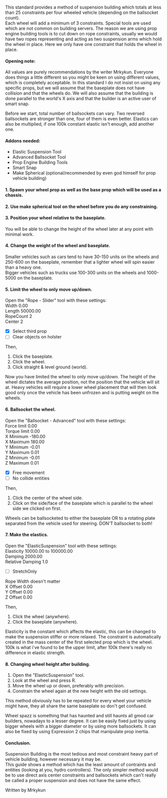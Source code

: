 This standard provides a method of suspension building which totals at less than 25 constraints per four wheeled vehicle (depending on the ballsocket count).<br>
Each wheel will add a minimum of 3 constraints.
Special tools are used which are not common on building servers.
The reason we are using prop engine building tools is to cut down on rope constraints,
usually we would have two ropes representing and acting as two suspension arms which hold the wheel in place.
Here we only have one constraint that holds the wheel in place.
#### Opening note:
All values are purely recommendations by the writer Mrkykun.
Everyone does things a little different so you might be keen on using different values, which is completely acceptable.
In this standard I do not insist on using any specific props,
but we will assume that the baseplate does not have collision and that the wheels do.
We will also assume that the building is done parallel to the world's X axis and that the builder is an active user of smart snap.

Before we start, total number of ballsockets can vary. Two reversed ballsockets are stronger than one, four of them is even better.
Elastics can also be multiplied, if one 100k constant elastic isn't enough, add another one.

#### Addons needed:
- Elastic Suspension Tool
- Advanced Ballsocket Tool
- Prop Engine Building Tools
- Smart Snap
- Make Spherical (optional/recommended by even god himself for prop vehicle building)

#### 1. Spawn your wheel prop as well as the base prop which will be used as a chassis.

#### 2. Use make spherical tool on the wheel before you do any constraining.

#### 3. Position your wheel relative to the baseplate.
You will be able to change the height of the wheel later at any point with minimal work.

#### 4. Change the weight of the wheel and baseplate.
Smaller vehicles such as cars tend to have 30-150 units on the wheels and 250-600 on the baseplate, 
remember that a lighter wheel will spin easier than a heavy one.<br>
Bigger vehicles such as trucks use 100-300 units on the wheels and 1000-5000 on the baseplate.

#### 5. Limit the wheel to only move up/down.
Open the "Rope - Slider" tool with these settings:<br>
Width 0.00<br>
Length 50000.00<br>
RopeCount 2<br>
Center 2<br>
- [X] Select third prop
- [ ] Clear objects on holster

Then,<br>
1. Click the baseplate.<br>
2. Click the wheel.<br>
3. Click straight & level ground (world).<br>

Now you have limited the wheel to only move up/down. The height of the wheel dictates the average position, not the position that the vehicle will sit at.
Heavy vehicles will require a lower wheel placement that will then look good only once the vehicle has been unfrozen and is putting weight on the wheels.

#### 6. Ballsocket the wheel.
Open the "Ballsocket - Advanced" tool with these settings:<br>
Force limit	0.00<br>
Torque limit 0.00<br>
X Minimum	-180.00<br>
X Maximum	180.00<br>
Y Minimum	-0.01<br>
Y Maximum	0.01<br>
Z Minimum	-0.01<br>
Z Maximum	0.01<br>
- [X] Free movement
- [ ] No collide entities

Then,<br>
1. Click the center of the wheel side.<br>
2. Click on the side/face of the baseplate which is parallel to the wheel side we clicked on first.<br>

Wheels can be ballsocketed to either the baseplate OR to a rotating plate separated from the vehicle used for steering. DON'T ballsocket to both!

#### 7. Make the elastics.
Open the "ElasticSuspension" tool with these settings:<br>
Elasticity 10000.00 to 100000.00<br>
Damping 2000.00<br>
Relative Damping 1.0
- [ ] StretchOnly

Rope Width doesn't matter<br>
X Offset 0.00<br>
Y Offset 0.00<br>
Z Offset 0.00<br>

Then,<br>
1. Click the wheel (anywhere).<br>
2. Click the baseplate (anywhere).<br>

Elasticity is the constant which affects the elastic, this can be changed to make the suspension stiffer or more relaxed.
The constraint is automatically created in the mass center of the first selected prop which is the wheel.
100k is what i've found to be the upper limit, after 100k there's really no difference in elastic strength.

#### 8. Changing wheel height after building.
1. Open the "ElasticSuspension" tool.<br>
2. Look at the wheel and press R.<br>
3. Move the wheel up or down, preferably with precision.<br>
4. Constrain the wheel again at the new height with the old settings.<br>

This method obviously has to be repeated for every wheel your vehicle might have, they all share the same baseplate so don't get confused.

Wheel spazz is something that has haunted and still haunts all gmod car builders, nowadays to a lesser degree.
It can be easily fixed just by using bigger wheels with a bigger diameter or by using more ballsockets.
It can also be fixed by using Expression 2 chips that manipulate prop inertia.


#### Conclusion.
Suspension Building is the most tedious and most constraint heavy part of vehicle building, however necessary it may be.<br>
This guide shows a method which has the least amount of contraints and entities (looking at you, hydro controllers).
The only simpler method would be to use direct axis center constraints and ballsockets which can't really be called a proper suspension
and does not have the same effect.

Written by Mrkykun
